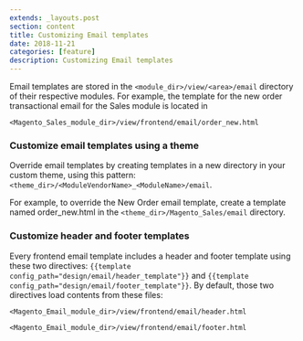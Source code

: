 ```yaml
---
extends: _layouts.post
section: content
title: Customizing Email templates
date: 2018-11-21
categories: [feature]
description: Customizing Email templates
---
```


Email templates are stored in the `<module_dir>/view/<area>/email` directory of their respective modules. For example, the template for the new order transactional email for the Sales module is located in

```text
<Magento_Sales_module_dir>/view/frontend/email/order_new.html
```

### Customize email templates using a theme

Override email templates by creating templates in a new directory in your custom theme, using this pattern: `<theme_dir>/<ModuleVendorName>_<ModuleName>/email`. 

For example, to override the New Order email template, create a template named order_new.html in the `<theme_dir>/Magento_Sales/email` directory.

### Customize header and footer templates

Every frontend email template includes a header and footer template using these two directives: `{{template config_path="design/email/header_template"}}` and `{{template config_path="design/email/footer_template"}}`. By default, those two directives load contents from these files:

```text
<Magento_Email_module_dir>/view/frontend/email/header.html

<Magento_Email_module_dir>/view/frontend/email/footer.html
```